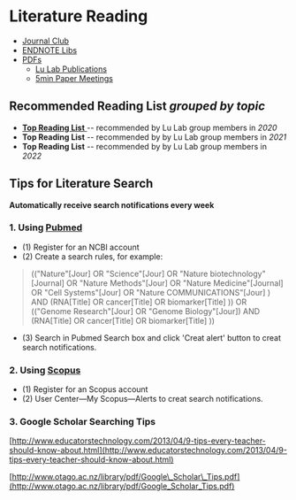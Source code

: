 # Literature Reading

* [Journal Club](https://cloud.tsinghua.edu.cn/d/132a10f5cfb64fc4bbe8/)
* [ENDNOTE Libs](https://cloud.tsinghua.edu.cn/d/928f3f4a8c8d4ab8b8ad/?p=%2FENDNOTE&mode=list)
* [PDFs](https://cloud.tsinghua.edu.cn/d/928f3f4a8c8d4ab8b8ad/)
  * [Lu Lab Publications](https://cloud.tsinghua.edu.cn/d/46ebd01fd0484f468152/)
  * [5min Paper Meetings](https://cloud.tsinghua.edu.cn/d/928f3f4a8c8d4ab8b8ad/?p=%2F5min%20Papers&mode=list)

## **Recommended Reading List** _grouped by topic_

* [**Top Reading List** ](https://cloud.tsinghua.edu.cn/d/928f3f4a8c8d4ab8b8ad/files/?p=%2F5min%20Papers%2F2020%20Top%20Reading%20List.md)-- recommended by Lu Lab group members in _2020_
* **Top Reading List** -- recommended by by Lu Lab group members in _2021_
* **Top Reading List** -- recommended by by Lu Lab group members in _2022_

## Tips for Literature Search

**Automatically receive search notifications every week**

### 1. Using [Pubmed](https://www.ncbi.nlm.nih.gov/pubmed)

* \(1\) Register for an NCBI account
* \(2\) Create a search rules, for example:

> \(\("Nature"\[Jour\] OR "Science"\[Jour\] OR "Nature biotechnology"\[Journal\] OR "Nature Methods"\[Jour\] OR "Nature Medicine"\[Journal\] OR "Cell Systems"\[Jour\] OR "Nature COMMUNICATIONS"\[Jour\] \) AND \(RNA\[Title\] OR cancer\[Title\] OR biomarker\[Title\] \)\) OR \(\("Genome Research"\[Jour\] OR "Genome Biology"\[Jour\]\) AND \(RNA\[Title\] OR cancer\[Title\] OR biomarker\[Title\] \)\)

* \(3\) Search in Pubmed Search box and click 'Creat alert' button to creat search notifications.

### 2. Using [Scopus](https://www.scopus.com/)

* \(1\) Register for an Scopus account
* \(2\) User Center—My Scopus—Alerts to creat search notifications.

### 3. Google Scholar Searching Tips

[http://www.educatorstechnology.com/2013/04/9-tips-every-teacher-should-know-about.html](http://www.educatorstechnology.com/2013/04/9-tips-every-teacher-should-know-about.html)

[http://www.otago.ac.nz/library/pdf/Google\_Scholar\_Tips.pdf](http://www.otago.ac.nz/library/pdf/Google_Scholar_Tips.pdf)

